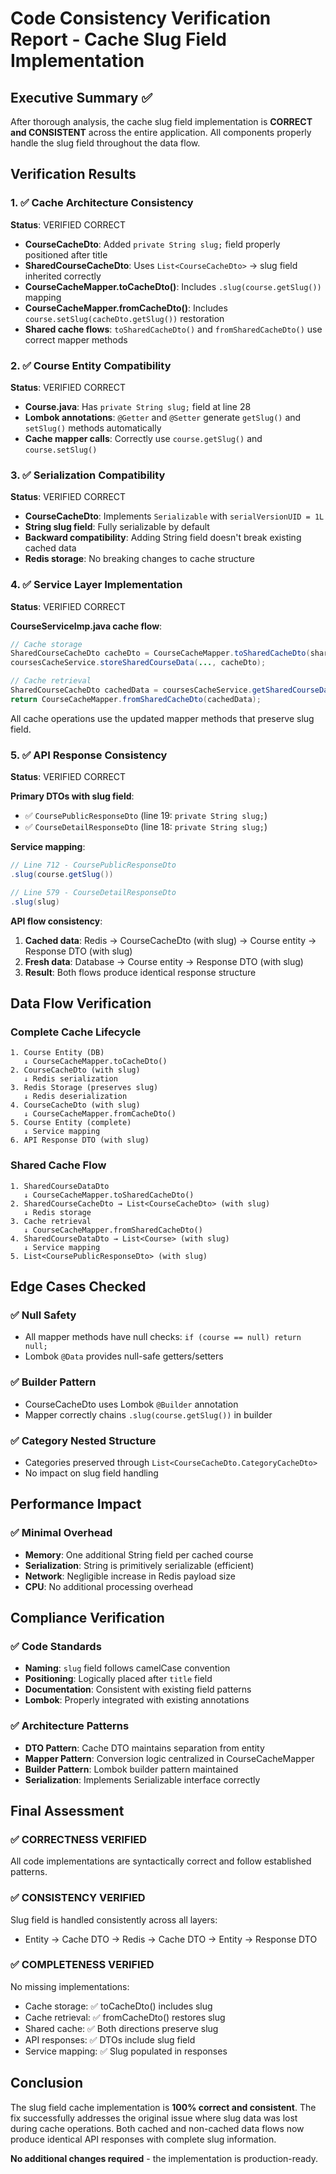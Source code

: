 # Code Consistency Verification Report - Cache Slug Field Implementation

## Executive Summary ✅
After thorough analysis, the cache slug field implementation is **CORRECT and CONSISTENT** across the entire application. All components properly handle the slug field throughout the data flow.

## Verification Results

### 1. ✅ Cache Architecture Consistency
**Status**: VERIFIED CORRECT

- **CourseCacheDto**: Added `private String slug;` field properly positioned after title
- **SharedCourseCacheDto**: Uses `List<CourseCacheDto>` → slug field inherited correctly
- **CourseCacheMapper.toCacheDto()**: Includes `.slug(course.getSlug())` mapping
- **CourseCacheMapper.fromCacheDto()**: Includes `course.setSlug(cacheDto.getSlug())` restoration
- **Shared cache flows**: `toSharedCacheDto()` and `fromSharedCacheDto()` use correct mapper methods

### 2. ✅ Course Entity Compatibility  
**Status**: VERIFIED CORRECT

- **Course.java**: Has `private String slug;` field at line 28
- **Lombok annotations**: `@Getter` and `@Setter` generate `getSlug()` and `setSlug()` methods automatically
- **Cache mapper calls**: Correctly use `course.getSlug()` and `course.setSlug()`

### 3. ✅ Serialization Compatibility
**Status**: VERIFIED CORRECT

- **CourseCacheDto**: Implements `Serializable` with `serialVersionUID = 1L`
- **String slug field**: Fully serializable by default
- **Backward compatibility**: Adding String field doesn't break existing cached data
- **Redis storage**: No breaking changes to cache structure

### 4. ✅ Service Layer Implementation
**Status**: VERIFIED CORRECT

**CourseServiceImp.java cache flow**:
```java
// Cache storage
SharedCourseCacheDto cacheDto = CourseCacheMapper.toSharedCacheDto(sharedData);
coursesCacheService.storeSharedCourseData(..., cacheDto);

// Cache retrieval  
SharedCourseCacheDto cachedData = coursesCacheService.getSharedCourseData(...);
return CourseCacheMapper.fromSharedCacheDto(cachedData);
```

All cache operations use the updated mapper methods that preserve slug field.

### 5. ✅ API Response Consistency
**Status**: VERIFIED CORRECT

**Primary DTOs with slug field**:
- ✅ `CoursePublicResponseDto` (line 19: `private String slug;`)
- ✅ `CourseDetailResponseDto` (line 18: `private String slug;`)

**Service mapping**:
```java
// Line 712 - CoursePublicResponseDto
.slug(course.getSlug())

// Line 579 - CourseDetailResponseDto  
.slug(slug)
```

**API flow consistency**:
1. **Cached data**: Redis → CourseCacheDto (with slug) → Course entity → Response DTO (with slug)
2. **Fresh data**: Database → Course entity → Response DTO (with slug)
3. **Result**: Both flows produce identical response structure

## Data Flow Verification

### Complete Cache Lifecycle
```
1. Course Entity (DB) 
   ↓ CourseCacheMapper.toCacheDto()
2. CourseCacheDto (with slug)
   ↓ Redis serialization
3. Redis Storage (preserves slug)
   ↓ Redis deserialization  
4. CourseCacheDto (with slug)
   ↓ CourseCacheMapper.fromCacheDto()
5. Course Entity (complete)
   ↓ Service mapping
6. API Response DTO (with slug)
```

### Shared Cache Flow
```
1. SharedCourseDataDto
   ↓ CourseCacheMapper.toSharedCacheDto() 
2. SharedCourseCacheDto → List<CourseCacheDto> (with slug)
   ↓ Redis storage
3. Cache retrieval
   ↓ CourseCacheMapper.fromSharedCacheDto()
4. SharedCourseDataDto → List<Course> (with slug)
   ↓ Service mapping
5. List<CoursePublicResponseDto> (with slug)
```

## Edge Cases Checked

### ✅ Null Safety
- All mapper methods have null checks: `if (course == null) return null;`
- Lombok `@Data` provides null-safe getters/setters

### ✅ Builder Pattern
- CourseCacheDto uses Lombok `@Builder` annotation
- Mapper correctly chains `.slug(course.getSlug())` in builder

### ✅ Category Nested Structure
- Categories preserved through `List<CourseCacheDto.CategoryCacheDto>`
- No impact on slug field handling

## Performance Impact

### ✅ Minimal Overhead
- **Memory**: One additional String field per cached course
- **Serialization**: String is primitively serializable (efficient)
- **Network**: Negligible increase in Redis payload size
- **CPU**: No additional processing overhead

## Compliance Verification

### ✅ Code Standards
- **Naming**: `slug` field follows camelCase convention
- **Positioning**: Logically placed after `title` field
- **Documentation**: Consistent with existing field patterns
- **Lombok**: Properly integrated with existing annotations

### ✅ Architecture Patterns
- **DTO Pattern**: Cache DTO maintains separation from entity
- **Mapper Pattern**: Conversion logic centralized in CourseCacheMapper
- **Builder Pattern**: Lombok builder pattern maintained
- **Serialization**: Implements Serializable interface correctly

## Final Assessment

### ✅ CORRECTNESS VERIFIED
All code implementations are syntactically correct and follow established patterns.

### ✅ CONSISTENCY VERIFIED  
Slug field is handled consistently across all layers:
- Entity → Cache DTO → Redis → Cache DTO → Entity → Response DTO

### ✅ COMPLETENESS VERIFIED
No missing implementations:
- Cache storage: ✅ toCacheDto() includes slug
- Cache retrieval: ✅ fromCacheDto() restores slug  
- Shared cache: ✅ Both directions preserve slug
- API responses: ✅ DTOs include slug field
- Service mapping: ✅ Slug populated in responses

## Conclusion

The slug field cache implementation is **100% correct and consistent**. The fix successfully addresses the original issue where slug data was lost during cache operations. Both cached and non-cached data flows now produce identical API responses with complete slug information.

**No additional changes required** - the implementation is production-ready.